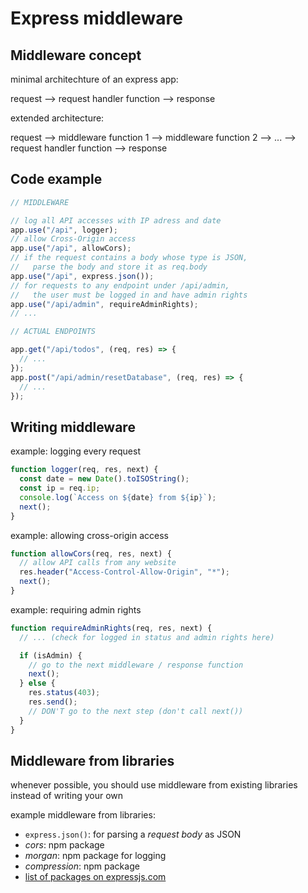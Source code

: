 # Express middleware

## Middleware concept

minimal architechture of an express app:

request --> request handler function --> response

extended architecture:

request --> middleware function 1 --> middleware function 2 --> ... --> request handler function --> response

## Code example

```js
// MIDDLEWARE

// log all API accesses with IP adress and date
app.use("/api", logger);
// allow Cross-Origin access
app.use("/api", allowCors);
// if the request contains a body whose type is JSON,
//   parse the body and store it as req.body
app.use("/api", express.json());
// for requests to any endpoint under /api/admin,
//   the user must be logged in and have admin rights
app.use("/api/admin", requireAdminRights);
// ...

// ACTUAL ENDPOINTS

app.get("/api/todos", (req, res) => {
  // ...
});
app.post("/api/admin/resetDatabase", (req, res) => {
  // ...
});
```

## Writing middleware

example: logging every request

```js
function logger(req, res, next) {
  const date = new Date().toISOString();
  const ip = req.ip;
  console.log(`Access on ${date} from ${ip}`);
  next();
}
```

example: allowing cross-origin access

```js
function allowCors(req, res, next) {
  // allow API calls from any website
  res.header("Access-Control-Allow-Origin", "*");
  next();
}
```

example: requiring admin rights

```js
function requireAdminRights(req, res, next) {
  // ... (check for logged in status and admin rights here)

  if (isAdmin) {
    // go to the next middleware / response function
    next();
  } else {
    res.status(403);
    res.send();
    // DON'T go to the next step (don't call next())
  }
}
```

## Middleware from libraries

whenever possible, you should use middleware from existing libraries instead of writing your own

example middleware from libraries:

- `express.json()`: for parsing a _request body_ as JSON
- _cors_: npm package
- _morgan_: npm package for logging
- _compression_: npm package
- [list of packages on expressjs.com](https://expressjs.com/en/resources/middleware.html)
